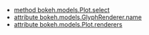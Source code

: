 - [method bokeh.models.Plot.select](https://docs.bokeh.org/en/latest/docs/reference/models/plots.html#bokeh.models.Plot.select)
- [attribute bokeh.models.GlyphRenderer.name](https://docs.bokeh.org/en/latest/docs/reference/models/renderers.html#bokeh.models.GlyphRenderer.name)
- [attribute bokeh.models.Plot.renderers](https://docs.bokeh.org/en/latest/docs/reference/models/plots.html#bokeh.models.Plot.renderers)

